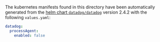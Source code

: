 The kubernetes manifests found in this directory have been automatically generated
from the [helm chart `datadog/datadog`](https://github.com/DataDog/helm-charts/tree/master/charts/datadog)
version 2.4.2 with the following `values.yaml`:

```yaml
datadog:
  processAgent:
    enabled: false
```
